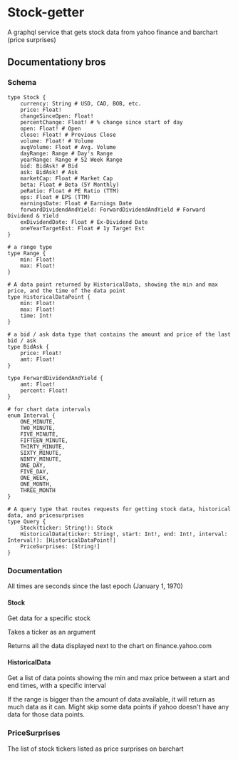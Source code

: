 # Stock-getter
A graphql service that gets stock data from yahoo finance and barchart (price surprises)

## Documentationy bros
### Schema
```gql
type Stock {
    currency: String # USD, CAD, BOB, etc.
    price: Float!
    changeSinceOpen: Float!
    percentChange: Float! # % change since start of day
    open: Float! # Open
    close: Float! # Previous Close
    volume: Float! # Volume
    avgVolume: Float # Avg. Volume
    dayRange: Range # Day's Range
    yearRange: Range # 52 Week Range
    bid: BidAsk! # Bid
    ask: BidAsk! # Ask
    marketCap: Float # Market Cap
    beta: Float # Beta (5Y Monthly)
    peRatio: Float # PE Ratio (TTM)
    eps: Float # EPS (TTM)
    earningsDate: Float # Earnings Date
    forwardDividendAndYield: ForwardDividendAndYield # Forward Dividend & Yield
    exDividendDate: Float # Ex-Dividend Date
    oneYearTargetEst: Float # 1y Target Est
}

# a range type
type Range {
    min: Float!
    max: Float!
}

# A data point returned by HistoricalData, showing the min and max price, and the time of the data point
type HistoricalDataPoint {
    min: Float!
    max: Float!
    time: Int!
}

# a bid / ask data type that contains the amount and price of the last bid / ask
type BidAsk {
    price: Float!
    amt: Float!
}

type ForwardDividendAndYield {
    amt: Float!
    percent: Float!
}

# for chart data intervals
enum Interval {
    ONE_MINUTE,
    TWO_MINUTE,
    FIVE_MINUTE,
    FIFTEEN_MINUTE,
    THIRTY_MINUTE,
    SIXTY_MINUTE,
    NINTY_MINUTE,
    ONE_DAY,
    FIVE_DAY,
    ONE_WEEK,
    ONE_MONTH,
    THREE_MONTH
}

# A query type that routes requests for getting stock data, historical data, and pricesurprises
type Query {
    Stock(ticker: String!): Stock
    HistoricalData(ticker: String!, start: Int!, end: Int!, interval: Interval!): [HistoricalDataPoint!]
    PriceSurprises: [String!]
}
```

### Documentation
All times are seconds since the last epoch (January 1, 1970)
#### Stock
Get data for a specific stock

Takes a ticker as an argument

Returns all the data displayed next to the chart on finance.yahoo.com

#### HistoricalData
Get a list of data points showing the min and max price between a start and end times, with a specific interval

If the range is bigger than the amount of data available, it will return as much data as it can.
Might skip some data points if yahoo doesn't have any data for those data points.

### PriceSurprises
The list of stock tickers listed as price surprises on barchart